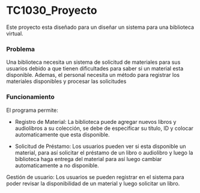 # TC1030_Proyecto

Este proyecto esta diseñado para un diseñar un sistema para una biblioteca virtual.

### Problema
Una biblioteca necesita un sistema de solicitud de materiales para sus usuarios debido a que tienen dificultades para saber si un material esta disponible. Ademas, el personal necesita un método para registrar los materiales disponibles y procesar las solicitudes

### Funcionamiento
El programa permite:

 - Registro de Material: La biblioteca puede agregar nuevos libros y audiolibros a su colección, se debe de especificar su título, ID y colocar automaticamente que esta disponible.

 - Solicitud de Préstamo: Los usuarios pueden ver si esta disponible un material, para así solicitar el préstamo de un libro o audiolibro y luego la biblioteca haga entrega del material para así luego cambiar automaticamente a no disponible.

Gestión de usuario: Los usuarios se pueden registrar en el sistema para poder revisar la disponibilidad de un material y luego solicitar un libro.
